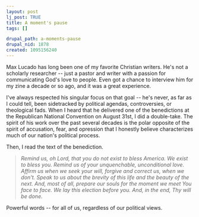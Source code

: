 ```yaml
--- 
layout: post
lj_post: TRUE
title: A moment's pause
tags: []

drupal_path: a-moments-pause
drupal_nid: 1878
created: 1095156240
---
```

Max Lucado has long been one of my favorite Christian writers. He's not a scholarly researcher -- just a pastor and writer with a passion for communicating God's love to people. Even got a chance to interview him for my zine a decade or so ago, and it was a great experience.

I've always respected his singular focus on that goal -- he's never, as far as I could tell, been sidetracked by political agendas, controversies, or theological fads. When I heard that he delivered one of the benedictions at the Republican National Convention on August 31st, I did a double-take. The spirit of his work over the past several decades is the polar opposite of the spirit of accusation, fear, and opression that I honestly believe characterizes much of our nation's political process.

Then, I read the text of the benediction.

<blockquote><i>Remind us, oh Lord, that you do not exist to bless America. We exist to bless you. Remind us of your unquenchable, unconditional love. Affirm us when we seek your will, forgive and correct us, when we don't. Speak to us about the brevity of this life and the beauty of the next. And, most of all, prepare our souls for the moment we meet You face to face. We lay this election before you. And, in the end, Thy will be done.</i></blockquote>

Powerful words -- for all of us, regardless of our political views.
